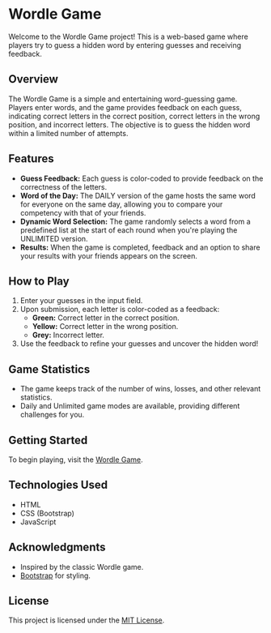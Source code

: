 # Wordle Game

Welcome to the Wordle Game project! This is a web-based game where players try to guess a hidden word by entering guesses and receiving feedback.

## Overview

The Wordle Game is a simple and entertaining word-guessing game. Players enter words, and the game provides feedback on each guess, indicating correct letters in the correct position, correct letters in the wrong position, and incorrect letters. The objective is to guess the hidden word within a limited number of attempts.

## Features

- **Guess Feedback:** Each guess is color-coded to provide feedback on the correctness of the letters.
- **Word of the Day:** The DAILY version of the game hosts the same word for everyone on the same day, allowing you to compare your competency with that of your friends.
- **Dynamic Word Selection:** The game randomly selects a word from a predefined list at the start of each round when you're playing the UNLIMITED version.
- **Results:** When the game is completed, feedback and an option to share your results with your friends appears on the screen.

## How to Play

1. Enter your guesses in the input field.
2. Upon submission, each letter is color-coded as a feedback:
   - **Green:** Correct letter in the correct position.
   - **Yellow:** Correct letter in the wrong position.
   - **Grey:** Incorrect letter.
3. Use the feedback to refine your guesses and uncover the hidden word!

## Game Statistics

- The game keeps track of the number of wins, losses, and other relevant statistics.
- Daily and Unlimited game modes are available, providing different challenges for you.

## Getting Started

To begin playing, visit the [Wordle Game](https://mingyyu.github.io/wordle-lookalike/).

## Technologies Used

- HTML
- CSS (Bootstrap)
- JavaScript

## Acknowledgments

- Inspired by the classic Wordle game.
- [Bootstrap](https://getbootstrap.com/) for styling.

## License

This project is licensed under the [MIT License](LICENSE).
